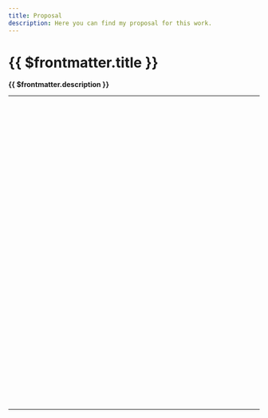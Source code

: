 ```yaml
---
title: Proposal
description: Here you can find my proposal for this work.
---
```


# {{ $frontmatter.title }}

**{{ $frontmatter.description }}**

--- 

<iframe :src="$withBase('/proposal.pdf')" title="proposalPdf" width="100%" height="600" style="border:none;"></iframe>

---
